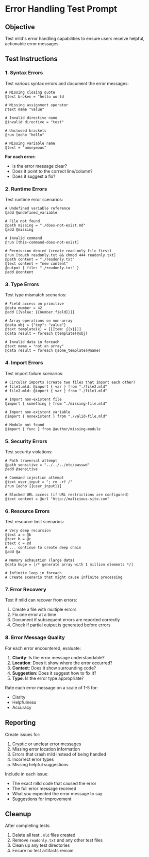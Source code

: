 # Error Handling Test Prompt

## Objective
Test mlld's error handling capabilities to ensure users receive helpful, actionable error messages.

## Test Instructions

### 1. Syntax Errors

Test various syntax errors and document the error messages:

```mlld
# Missing closing quote
@text broken = "hello world

# Missing assignment operator
@text name "value"

# Invalid directive name
@invalid directive = "test"

# Unclosed brackets
@run [echo "hello"

# Missing variable name
@text = "anonymous"
```

**For each error:**
- Is the error message clear?
- Does it point to the correct line/column?
- Does it suggest a fix?

### 2. Runtime Errors

Test runtime error scenarios:

```mlld
# Undefined variable reference
@add @undefined_variable

# File not found
@path missing = "./does-not-exist.md"
@add @missing

# Invalid command
@run [this-command-does-not-exist]

# Permission denied (create read-only file first)
@run [touch readonly.txt && chmod 444 readonly.txt]
@path content = "./readonly.txt"
@text content = "new content"
@output { file: "./readonly.txt" }
@add @content
```

### 3. Type Errors

Test type mismatch scenarios:

```mlld
# Field access on primitive
@data number = 42
@add [[Value: {{number.field}}]]

# Array operations on non-array
@data obj = {"key": "value"}
@text template(x) = [[Item: {{x}}]]
@data result = foreach @template(@obj)

# Invalid data in foreach
@text name = "not an array"
@data result = foreach @some_template(@name)
```

### 4. Import Errors

Test import failure scenarios:

```mlld
# Circular imports (create two files that import each other)
# file1.mld: @import { var } from "./file2.mld"
# file2.mld: @import { var } from "./file1.mld"

# Import non-existent file
@import { something } from "./missing-file.mld"

# Import non-existent variable
@import { nonexistent } from "./valid-file.mld"

# Module not found
@import { func } from @author/missing-module
```

### 5. Security Errors

Test security violations:

```mlld
# Path traversal attempt
@path sensitive = "../../../etc/passwd"
@add @sensitive

# Command injection attempt
@text user_input = "; rm -rf /"
@run [echo {{user_input}}]

# Blocked URL access (if URL restrictions are configured)
@text content = @url "http://malicious-site.com"
```

### 6. Resource Errors

Test resource limit scenarios:

```mlld
# Very deep recursion
@text a = @b
@text b = @c
@text c = @d
# ... continue to create deep chain
@add @a

# Memory exhaustion (large data)
@data huge = [/* generate array with 1 million elements */]

# Infinite loop in foreach
# Create scenario that might cause infinite processing
```

### 7. Error Recovery

Test if mlld can recover from errors:

1. Create a file with multiple errors
2. Fix one error at a time
3. Document if subsequent errors are reported correctly
4. Check if partial output is generated before errors

### 8. Error Message Quality

For each error encountered, evaluate:

1. **Clarity**: Is the error message understandable?
2. **Location**: Does it show where the error occurred?
3. **Context**: Does it show surrounding code?
4. **Suggestion**: Does it suggest how to fix it?
5. **Type**: Is the error type appropriate?

Rate each error message on a scale of 1-5 for:
- Clarity
- Helpfulness
- Accuracy

## Reporting

Create issues for:
1. Cryptic or unclear error messages
2. Missing error location information
3. Errors that crash mlld instead of being handled
4. Incorrect error types
5. Missing helpful suggestions

Include in each issue:
- The exact mlld code that caused the error
- The full error message received
- What you expected the error message to say
- Suggestions for improvement

## Cleanup

After completing tests:
1. Delete all test `.mld` files created
2. Remove `readonly.txt` and any other test files
3. Clean up any test directories
4. Ensure no test artifacts remain